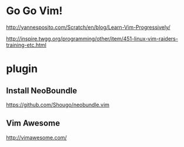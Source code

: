 Go Go Vim!
=====
http://yannesposito.com/Scratch/en/blog/Learn-Vim-Progressively/

http://inspire.twgg.org/programming/other/item/451-linux-vim-raiders-training-etc.html

# plugin

## Install NeoBoundle
https://github.com/Shougo/neobundle.vim

## Vim Awesome
http://vimawesome.com/

